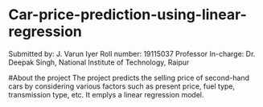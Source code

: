 # Car-price-prediction-using-linear-regression

Submitted by: J. Varun Iyer
Roll number: 19115037
Professor In-charge: Dr. Deepak Singh, National Institute of Technology, Raipur

#About the project
The project predicts the selling price of second-hand cars by considering various factors such as present price, fuel type, transmission type, etc. It emplys a linear regression model.
